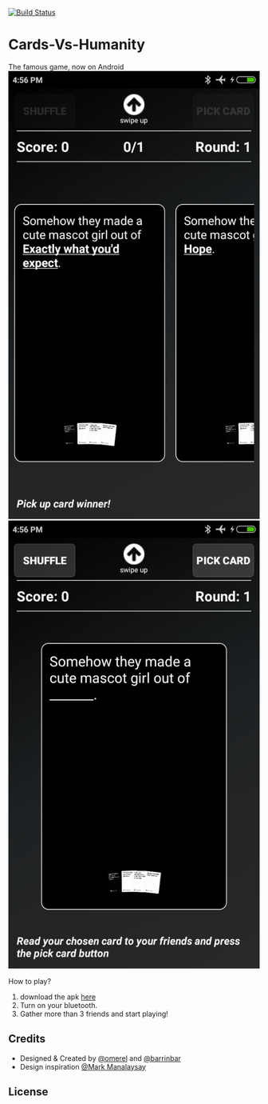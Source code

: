 [![Build Status](https://travis-ci.org/omerel/Cards-Vs-Humanity.svg?branch=master)](https://travis-ci.org/omerel/Cards-Vs-Humanity)
# Cards-Vs-Humanity
The famous game, now on Android
![solarized palette](https://github.com/omerel/Cards-Vs-Humanity/blob/master/CardsVsHumanity/1.png)
![solarized vim](https://github.com/omerel/Cards-Vs-Humanity/blob/master/CardsVsHumanity/2.png)

How to play?
1. download the apk [here](https://firebasestorage.googleapis.com/v0/b/relay-e7961.appspot.com/o/CardsVsHumanity.apk?alt=media&token=3321efac-5236-4830-9fc0-a125fe1dceac)
2. Turn on your bluetooth.
3. Gather more than 3 friends and start playing!

## Credits
* Designed & Created by [@omerel](https://github.com/omerel/RELAY) and [@barrinbar](https://github.com/barrinbar)
* Design inspiration  [@Mark Manalaysay](https://dribbble.com/mmanal)

## License
